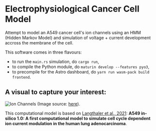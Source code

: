 # Electrophysiological Cancer Cell Model

Attempt to model an A549 cancer cell's ion channels using an HMM (Hidden Markov Model) and simulation of voltage + current development accross the membrane of the cell.

This software comes in three flavours:

- to run the `main.rs` simulation, do `cargo run`,
- to compile the Python module, do `maturin develop --features pyo3`,
- to precompile for the Astro dashboard, do `yarn run wasm-pack build frontend`.

## A visual to capture your interest:

![Ion Channels](https://journals.plos.org/ploscompbiol/article/figure/image?size=large&download=&id=10.1371/journal.pcbi.1009091.g002)
(Image source: [here](https://doi.org/10.1371/journal.pcbi.1009091.g002)).

This computational model is based on [Langthaler et al., 2021](https://journals.plos.org/ploscompbiol/article?id=10.1371/journal.pcbi.1009091): **A549 in-silico 1.0: A first computational model to simulate cell cycle dependent ion current modulation in the human lung adenocarcinoma**.

